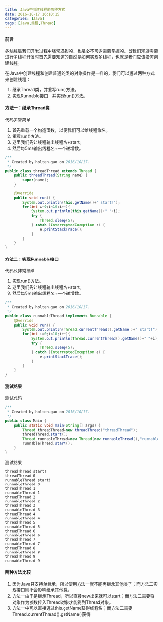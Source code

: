 ```yaml
---
title: Java中创建线程的两种方式
date: 2016-10-17 16:10:15
categories: [Java]
tags: [Java,线程,Thread]
---
```

#### 前言
多线程是我们开发过程中经常遇到的，也是必不可少需要掌握的。当我们知道需要进行多线程开发时首先需要知道的自然是如何实现多线程，也就是我们应该如何创建线程。

在Java中创建线程和创建普通的类的对象操作是一样的，我们可以通过两种方式来创建线程：

1. 继承Thread类，并重写run()方法。
2. 实现Runnable接口，并实现run()方法。

#### 方法一：继承Thread类

代码非常简单

1. 首先重载一个构造函数，以便我们可以给线程命名。
2. 重写run()方法。
3. 这里我们先让线程输出线程名+start。
4. 然后每5ms输出线程名+一个递增数。

```java
/**
 * Created by holten.gao on 2016/10/17.
 */
public class threadThread extends Thread {
    public threadThread(String name) {
        super(name);
    }

    @Override
    public void run() {
        System.out.println(this.getName()+" start!");
        for(int i=0;i<10;i++){
            System.out.println(this.getName()+" "+i);
            try {
                Thread.sleep(5);
            } catch (InterruptedException e) {
                e.printStackTrace();
            }
        }
    }
}
```

#### 方法二：实现Runnable接口

代码也非常简单

1. 实现run()方法。
2. 这里我们先让线程输出线程名+start。
3. 然后每5ms输出线程名+一个递增数。

```java
/**
 * Created by holten.gao on 2016/10/17.
 */
public class runnableThread implements Runnable {
    @Override
    public void run() {
        System.out.println(Thread.currentThread().getName()+" start!");
        for(int i=0;i<10;i++){
            System.out.println(Thread.currentThread().getName()+" "+i);
            try {
                Thread.sleep(5);
            } catch (InterruptedException e) {
                e.printStackTrace();
            }
        }
    }
}
```

#### 测试结果

测试代码

```java
/**
 * Created by holten.gao on 2016/10/17.
 */
public class Main {
    public static void main(String[] args) {
        Thread threadThread=new threadThread("threadThread");
        threadThread.start();
        Thread runnableThread=new Thread(new runnableThread(),"runnableThread");
        runnableThread.start();
    }
}
```

测试结果

```shell
threadThread start!
threadThread 0
runnableThread start!
runnableThread 0
threadThread 1
runnableThread 1
threadThread 2
runnableThread 2
threadThread 3
runnableThread 3
threadThread 4
runnableThread 4
threadThread 5
runnableThread 5
threadThread 6
runnableThread 6
threadThread 7
runnableThread 7
threadThread 8
runnableThread 8
threadThread 9
runnableThread 9
```

#### 两种方法比较

1. 因为Java只支持单继承，所以使用方法一就不能再继承其他类了；而方法二实现接口则不会影响继承其他类。
2. 方法一由于是继承Thread，所以直接new出来就可以start；而方法二需要将对象作为参数传入Thread对象才能得到Thread对象。
3. 方法一中可以直接通过this.getName获得线程名；而方法二需要Thread.currentThread().getName()获得